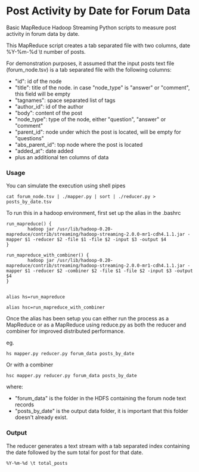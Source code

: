 Post Activity by Date for Forum Data
==============================

Basic MapReduce Hadoop Streaming Python scripts to measure post activity in forum data by date.

This MapReduce script creates a tab separated file with two columns, date %Y-%m-%d \t number of posts.

For demonstration purposes, it assumed that the input posts text file (forum_node.tsv) is a tab separated file with the following columns:

* "id": id of the node
* "title": title of the node. in case "node_type" is "answer" or "comment", this field will be empty
* "tagnames": space separated list of tags
* "author_id": id of the author
* "body": content of the post
* "node_type": type of the node, either "question", "answer" or "comment"
* "parent_id": node under which the post is located, will be empty for "questions"
* "abs_parent_id": top node where the post is located
* "added_at": date added
* plus an additional ten columns of data

### Usage
You can simulate the execution using shell pipes
```shell
cat forum_node.tsv | ./mapper.py | sort | ./reducer.py > posts_by_date.tsv
```  

To run this in a hadoop environment, first set up the alias in the .bashrc
```shell
run_mapreduce() {
        hadoop jar /usr/lib/hadoop-0.20-mapreduce/contrib/streaming/hadoop-streaming-2.0.0-mr1-cdh4.1.1.jar -mapper $1 -reducer $2 -file $1 -file $2 -input $3 -output $4
}

run_mapreduce_with_combiner() {
        hadoop jar /usr/lib/hadoop-0.20-mapreduce/contrib/streaming/hadoop-streaming-2.0.0-mr1-cdh4.1.1.jar -mapper $1 -reducer $2 -combiner $2 -file $1 -file $2 -input $3 -output $4
}


alias hs=run_mapreduce

alias hsc=run_mapreduce_with_combiner
```

Once the alias has been setup you can either run the process as a MapReduce or as a MapReduce using reduce.py as both the reducer and combiner for improved distributed performance.

eg.

```shell
hs mapper.py reducer.py forum_data posts_by_date
```
Or with a combiner
```shell
hsc mapper.py reducer.py forum_data posts_by_date
```

where:
* "forum_data" is the folder in the HDFS containing the forum node text records
* "posts_by_date" is the output data folder, it is important that this folder doesn't already exist.

### Output

The reducer generates a text stream with a tab separated index containing the date followed by the sum total for post for that date.
 

```
%Y-%m-%d \t total_posts  
```
